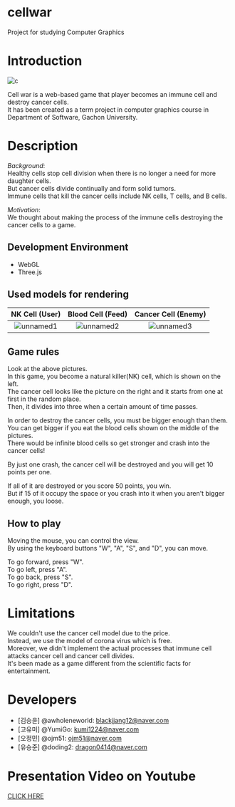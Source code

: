 # cellwar
Project for studying Computer Graphics
# Introduction
![c](https://user-images.githubusercontent.com/47418925/141670988-7bdd7d61-b530-4158-a86e-bac6fbdcca5b.jpg)

Cell war is a web-based game that player becomes an immune cell and destroy cancer cells.  
It has been created as a term project in computer graphics course in Department of Software, Gachon University.

# Description
_Background_:  
Healthy cells stop cell division when there is no longer a need for more daughter cells.  
But cancer cells divide continually and form solid tumors.  
Immune cells that kill the cancer cells include NK cells, T cells, and B cells.

_Motivation_:  
We thought about making the process of the immune cells destroying the cancer cells to a game.


## Development Environment
- WebGL
- Three.js

## Used models for rendering
NK Cell (User)|Blood Cell (Feed)|Cancer Cell (Enemy)
:-------------------------:|:-------------------------:|:-------------------------:
![unnamed1](https://github.com/doding2/cellwar/blob/main/Cell%20War/img_cell.png) | ![unnamed2](https://github.com/doding2/cellwar/blob/main/Cell%20War/img_blood.png) | ![unnamed3](https://github.com/doding2/cellwar/blob/main/Cell%20War/img_cancer.png)

## Game rules
Look at the above pictures.  
In this game, you become a natural killer(NK) cell, which is shown on the left.  
The cancer cell looks like the picture on the right and it starts from one at first in the random place.  
Then, it divides into three when a certain amount of time passes.  
  
In order to destroy the cancer cells, you must be bigger enough than them.  
You can get bigger if you eat the blood cells shown on the middle of the pictures.  
There would be infinite blood cells so get stronger and crash into the cancer cells!  
  
By just one crash, the cancer cell will be destroyed and you will get 10 points per one.

If all of it are destroyed or you score 50 points, you win.  
But if 15 of it occupy the space or you crash into it when you aren't bigger enough, you loose.

## How to play
Moving the mouse, you can control the view.  
By using the keyboard buttons "W", "A", "S", and "D", you can move.  
  
To go forward, press "W".  
To go left, press "A".  
To go back, press "S".  
To go right, press "D".  

# Limitations
We couldn't use the cancer cell model due to the price.  
Instead, we use the model of corona virus which is free.  
Moreover, we didn't implement the actual processes that immune cell attacks cancer cell and cancer cell divides.  
It's been made as a game different from the scientific facts for entertainment.

# Developers
* [김승윤] @awholeneworld: blackjjang12@naver.com
* [고유미] @YumiGo: kumi1224@naver.com
* [오정민] @ojm51: ojm51@naver.com
* [유승준] @doding2: dragon0414@naver.com

# Presentation Video on Youtube
[CLICK HERE](https://youtu.be/oashEO3fT5A)

